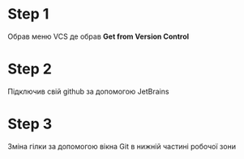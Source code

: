 # Step 1

Обрав меню VCS де обрав **Get from Version Control**

# Step 2
Підключив свій github за допомогою JetBrains


# Step 3
Зміна гілки за допомогою вікна Git в нижній частині робочої зони